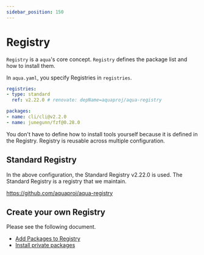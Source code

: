 ```yaml
---
sidebar_position: 150
---
```


# Registry

`Registry` is a `aqua`'s core concept.
`Registry` defines the package list and how to install them.

In `aqua.yaml`, you specify Registries in `registries`.

```yaml
registries:
- type: standard
  ref: v2.22.0 # renovate: depName=aquaproj/aqua-registry

packages:
- name: cli/cli@v2.2.0
- name: junegunn/fzf@0.28.0
```

You don't have to define how to install tools yourself because it is defined in the Registry.
Registry is reusable across multiple configuration.

## Standard Registry

In the above configuration, the Standard Registry v2.22.0 is used.
The Standard Registry is a registry that we maintain.

https://github.com/aquaproj/aqua-registry

## Create your own Registry

Please see the following document.

* [Add Packages to Registry](../tutorial-extras/add-registry)
* [Install private packages](../tutorial-extras/private-package)

